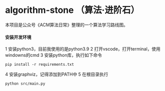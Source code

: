 # algorithm-stone （算法·进阶石）

本项目是公众号《ACM算法日常》整理的一个算法学习路线图。

#### 安装开发环境

1 安装python3，目前我使用的是python3.9
2 打开vscode，打开terminal，使用windowns的cmd
3 安装python库，执行如下命令
```shell
pip install -r requirements.txt
```

4 安装graphviz，记得添加到PATH中
5 在根目录执行
```shell
python src/main.py
```

